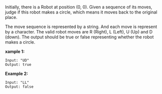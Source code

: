 Initially, there is a Robot at position (0, 0). Given a sequence of its moves, judge if this robot makes a circle, which means it moves back to the original place.

The move sequence is represented by a string. And each move is represent by a character. The valid robot moves are R (Right), L (Left), U (Up) and D (down). The output should be true or false representing whether the robot makes a circle.

**xample 1:**
```
Input: "UD"
Output: true
```
**Example 2:**
```
Input: "LL"
Output: false
```

